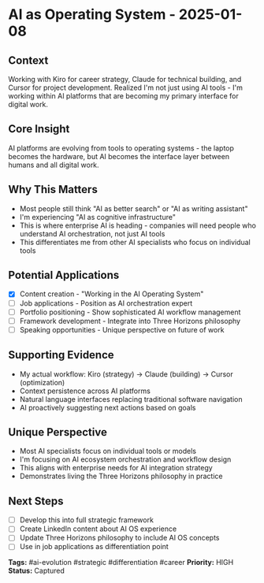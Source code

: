 # AI as Operating System - 2025-01-08

## Context
Working with Kiro for career strategy, Claude for technical building, and Cursor for project development. Realized I'm not just using AI tools - I'm working within AI platforms that are becoming my primary interface for digital work.

## Core Insight
AI platforms are evolving from tools to operating systems - the laptop becomes the hardware, but AI becomes the interface layer between humans and all digital work.

## Why This Matters
- Most people still think "AI as better search" or "AI as writing assistant"
- I'm experiencing "AI as cognitive infrastructure" 
- This is where enterprise AI is heading - companies will need people who understand AI orchestration, not just AI tools
- This differentiates me from other AI specialists who focus on individual tools

## Potential Applications
- [x] Content creation - "Working in the AI Operating System"
- [ ] Job applications - Position as AI orchestration expert
- [ ] Portfolio positioning - Show sophisticated AI workflow management
- [ ] Framework development - Integrate into Three Horizons philosophy
- [ ] Speaking opportunities - Unique perspective on future of work

## Supporting Evidence
- My actual workflow: Kiro (strategy) → Claude (building) → Cursor (optimization)
- Context persistence across AI platforms
- Natural language interfaces replacing traditional software navigation
- AI proactively suggesting next actions based on goals

## Unique Perspective
- Most AI specialists focus on individual tools or models
- I'm focusing on AI ecosystem orchestration and workflow design
- This aligns with enterprise needs for AI integration strategy
- Demonstrates living the Three Horizons philosophy in practice

## Next Steps
- [ ] Develop this into full strategic framework
- [ ] Create LinkedIn content about AI OS experience
- [ ] Update Three Horizons philosophy to include AI OS concepts
- [ ] Use in job applications as differentiation point

**Tags:** #ai-evolution #strategic #differentiation #career
**Priority:** HIGH
**Status:** Captured